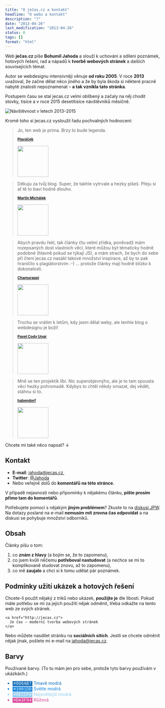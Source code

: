 ```yaml
---
title: "O ječas.cz a kontakt"
headline: "O webu a kontakt"
description: "?"
date: "2013-04-26"
last_modification: "2013-04-26"
status: 0
tags: []
format: "html"
---
```


<p>Web <b>ječas.cz</b> píše <b>Bohumil Jahoda</b> a slouží k uchování a sdílení poznámek, hotových řešení, rad a nápadů k <b>tvorbě webových stránek</b> a dalších souvisejících témat.</p>

<p>Autor se webdesignu intensivněji věnuje <b>od roku 2005</b>. V roce <b>2013</b> uvažoval, že začne dělat něco jiného a že by byla škoda si některé pracně nabyté znalosti nepoznamenat – <b>a tak vznikla tato stránka</b>.</p>

<p>Postupem času se stal jecas.cz velmi oblíbený a začaly na něj chodit stovky, tisíce a v roce 2015 desetitisíce návštěvníků měsíčně.</p>

<p><img src="/files/kontakt/navstevnost.png" alt="Návštěvnost v letech 2013–2015" class="border"></p>










<p>Kromě toho si jecas.cz vysloužil řadu pochvalných hodnocení:</p>



<blockquote>
    <p>Jo, ten web je prima. Brzy to bude legenda.</p>
    <small>
        <b><a href="http://plavacek.net">Plaváček</a></b>
    </small>
    <p>
        <img src="/files/kontakt/plavacek.jpeg" width="100" height="100">
    </p>
</blockquote>

<blockquote>
    <p>Děkuju za tvůj blog. Super, že takhle vytrvale a hezky píšeš. Přeju si ať tě to baví hodně dlouho.</p>
    <small>
        <b><a href="http://vzhurudolu.cz">Martin Michálek</a></b>
    </small>
    <p>
        <img src="/files/kontakt/martin_michalek.jpg" width="100" height="100">
    </p>
</blockquote>

<blockquote cite="http://diskuse.jakpsatweb.cz/?action=vthread&forum=18&topic=91081&page=3#2">
    <p>Abych pravdu řekl, tak články čtu velmi zřídka, poněvadž mám rozepsaných dost vlastních věcí, které můžou být
        tématicky hodně podobné (hlavně pokud se týkají JS), a mám strach, že bych do sebe při čtení jecas.cz nasákl
        takové množství inspirace, až by to pak hraničilo s plagiátorstvím :-) … protože články mají hodně blízko k
        dokonalosti.</p>
    <small>
        <b><a href="http://webylon.info">Chamurappi</a></b>
    </small>
    <p>
        <img src="/files/kontakt/chamurappi.png" width="100" height="100">
    </p>
</blockquote>

<blockquote cite="https://twitter.com/PavelUngr/status/362546394973736960">
    <p>Trochu se vrátím k letům, kdy jsem dělal weby, ale tenhle blog o webdesignu je boží!</p>
    <small>
        <b><a href="http://blog.bloxxter.cz/">Pavel Cody Ungr</a></b>
    </small>
    <p>
        <img src="/files/kontakt/cody.jpg" width="100" height="100">
    </p>
</blockquote>

<blockquote>
    <p>Mně se ten projektík líbí. Nic superobjevnýho, ale je to tam spousta věcí hezky pohromadě. Kdybys to chtěl někdy
        smazat, dej vědět, stáhnu si to.</p>
    <small>
        <b><a href="http://1-webdesign.cz/">habendorf</a></b>
    </small>
    <p>
        <img src="/files/kontakt/habendorf.jpg" width="100" height="100">
    </p>
</blockquote>


<p>Chcete mi také něco napsat? ↓</p>



<h2 id="kontakt">Kontakt</h2>

<ul>
  <li><b>E-mail</b>: <a href="mailto:jahoda&#64;jecas.cz">jahoda&#64;jecas.cz</a>,</li>
  <li><b>Twitter</b>: <a href='http://twitter.com/Jahoda'>@Jahoda</a></li>
  <li>Nebo veřejně dolů do <b>komentářů na této stránce</b>.</li>
</ul>


<p>V případě nejasnosti nebo připomínky k nějakému článku, <b>pište prosím přímo tam do komentářů</b>.</p>

<div class="soft">
  <p>Potřebujete pomoci s nějakým <b>jiným problémem</b>? Zkuste to na <a href="http://diskuse.jakpsatweb.cz/">diskusi JPW</a>. Na dotazy poslané na e-mail <b>nemusím mít zrovna čas odpovídat</b> a na diskusi se pohybuje množství odborníků.</p>
</div>



<h2 id="obsah">Obsah</h2>

<p>Články píšu o tom:</p>
<ol>
  <li>co <b>znám z hlavy</b> (a bojím se, že to zapomenu),</li>
  <li>co jsem kvůli něčemu <b>potřeboval nastudovat</b> (a nechce se mi to komplikovaně studovat znovu, až to zapomenu),</li>
  <li>co mě <b>zaujalo</b> a chci si k tomu udělat pár poznámek.</li>
</ol>






<h2 id="podminky">Podmínky užití ukázek a hotových řešení</h2>

<p>Chcete-li použít nějaký z triků nebo ukázek, <b>použijte je</b> dle libosti. Pokud máte potřebu se mi za jejich použítí nějak odměnit, třeba odkažte na tento web ze svých stránek.</p>

<pre><code>&lt;a href="http://jecas.cz">
  Je čas – moderní tvorba webových stránek
&lt;/a></code></pre>
  
<p> Nebo můžete nasdílet stránku na <b>sociálních sítích</b>. Jestli se chcete odměnit nějak jinak, pošlete mi e-mail na <a href="mailto:jahoda&#64;jecas.cz">jahoda&#64;jecas.cz</a>.</p>





<!--<h2 id="autori">Další autoři</h2>

<p></p>
-->




<h2 id="barvy">Barvy</h2>

<p>Používané barvy. (To tu mám jen pro sebe, protože tyto barvy používám  v ukázkách.)</p>

<style>
  .barvy span[style] {color: #fff; padding: 0 .2em; display: inline-block; font-family: Consolas, Courier}
</style>
<ul class="barvy">
  <li style="color: #0D6AB7"><span style="background: #0D6AB7">#0D6AB7</span> Tmavě modrá</li>
  <li style="color: #1081DD"><span style="background: #1081DD">#1081DD</span> Světle modrá</li>
  <li style="color: #8ECCF0"><span style="background: #8ECCF0">#8ECCF0</span> Nejsvětlejší modrá</li>  
  <li style="color: #DA3F94"><span style="background: #DA3F94">#DA3F94</span> Růžová</li>
</ul>

